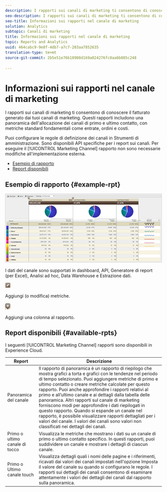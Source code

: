 ```yaml
---
description: I rapporti sui canali di marketing ti consentono di conoscere il fatturato generato dai tuoi canali di marketing. Questi rapporti includono una panoramica dell'allocazione dei canali di primo e ultimo contatto, con metriche standard fondamentali come entrate, ordini e costi.
seo-description: I rapporti sui canali di marketing ti consentono di conoscere il fatturato generato dai tuoi canali di marketing. Questi rapporti includono una panoramica dell'allocazione dei canali di primo e ultimo contatto, con metriche standard fondamentali come entrate, ordini e costi.
seo-title: Informazioni sui rapporti nel canale di marketing
solution: Analytics
subtopic: Canali di marketing
title: Informazioni sui rapporti nel canale di marketing
topic: Reports and Analytics
uuid: 464cabc9-9e8f-4db7-a7c7-203aa7852635
translation-type: tm+mt
source-git-commit: 2b5e51e76b18980d169a024276fc0aa6b085c248

---
```



# Informazioni sui rapporti nel canale di marketing

I rapporti sui canali di marketing ti consentono di conoscere il fatturato generato dai tuoi canali di marketing. Questi rapporti includono una panoramica dell'allocazione dei canali di primo e ultimo contatto, con metriche standard fondamentali come entrate, ordini e costi.

Puoi configurare le regole di definizione dei canali in Strumenti di amministrazione. Sono disponibili API specifiche per i report sui canali. Per eseguire il [!UICONTROL Marketing Channel] rapporto non sono necessarie modifiche all'implementazione esterna.

* [Esempio di rapporto](/help/components/c-marketing-channels/c-overview.md)
* [Report disponibili](/help/components/c-marketing-channels/c-overview.md)

## Esempio di rapporto {#example-rpt}

![](assets/overview.png)

I dati del canale sono supportati in dashboard, API, Generatore di report (per Excel), Analisi ad hoc, Data Warehouse e Estrazione dati.

![](assets/metric_edit_icon.png)

Aggiungi (o modifica) metriche.

![](assets/add_column_icon.png)

Aggiungi una colonna al rapporto.

## Report disponibili {#available-rpts}

I seguenti [!UICONTROL Marketing Channel] rapporti sono disponibili in Experience Cloud.

| Report  | Descrizione |
|--- |--- |
| Panoramica del canale | Il rapporto di panoramica è un rapporto di riepilogo che mostra grafici a torta e grafici con le tendenze nel periodo di tempo selezionato. Puoi aggiungere metriche di primo e ultimo contatto o creare metriche calcolate per questo rapporto. Puoi anche approfondire i rapporti relativi al primo e all’ultimo canale e ai dettagli dalla tabella delle panoramica. Altri rapporti sul canale di marketing forniscono modi per approfondire i dati riepilogati in questo rapporto.  Quando si espande un canale nel rapporto, è possibile visualizzare rapporti dettagliati per i valori del canale. I valori dei canali sono valori non classificati nei dettagli dei canali. |
| Primo o ultimo canale di tocco |  Visualizza le metriche che mostrano i dati su un canale di primo o ultimo contatto specifico. In questi rapporti, puoi suddividere un canale e mostrare i dettagli di ciascun canale. |
| Primo o Ultimo canale touch | Visualizza dettagli quali i nomi delle pagine e i riferimenti, ricavati dai valori dei canali impostati nell'opzione Imposta il valore del canale su quando si configurano le regole. I rapporti sui dettagli dei canali consentono di esaminare attentamente i valori dei dettagli dei canali dal rapporto sulla panoramica. |
